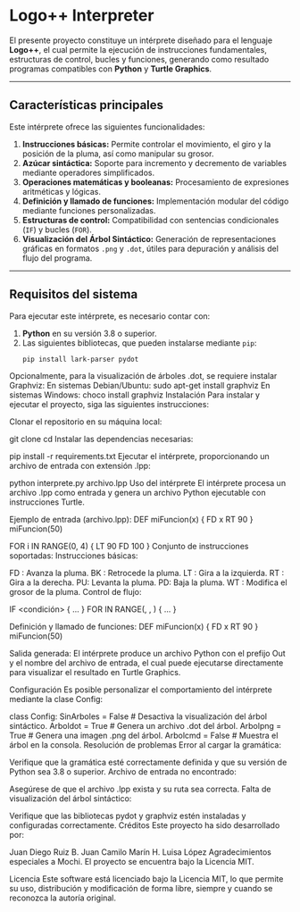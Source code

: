 # Logo++ Interpreter

El presente proyecto constituye un intérprete diseñado para el lenguaje **Logo++**, el cual permite la ejecución de instrucciones fundamentales, estructuras de control, bucles y funciones, generando como resultado programas compatibles con **Python** y **Turtle Graphics**.

---

## Características principales

Este intérprete ofrece las siguientes funcionalidades:

1. **Instrucciones básicas:** Permite controlar el movimiento, el giro y la posición de la pluma, así como manipular su grosor.
2. **Azúcar sintáctica:** Soporte para incremento y decremento de variables mediante operadores simplificados.
3. **Operaciones matemáticas y booleanas:** Procesamiento de expresiones aritméticas y lógicas.
4. **Definición y llamado de funciones:** Implementación modular del código mediante funciones personalizadas.
5. **Estructuras de control:** Compatibilidad con sentencias condicionales (`IF`) y bucles (`FOR`).
6. **Visualización del Árbol Sintáctico:** Generación de representaciones gráficas en formatos `.png` y `.dot`, útiles para depuración y análisis del flujo del programa.

---

## Requisitos del sistema

Para ejecutar este intérprete, es necesario contar con:

1. **Python** en su versión 3.8 o superior.
2. Las siguientes bibliotecas, que pueden instalarse mediante `pip`:
   ```bash
   pip install lark-parser pydot
Opcionalmente, para la visualización de árboles .dot, se requiere instalar Graphviz:
En sistemas Debian/Ubuntu:
sudo apt-get install graphviz
En sistemas Windows:
choco install graphviz
Instalación
Para instalar y ejecutar el proyecto, siga las siguientes instrucciones:

Clonar el repositorio en su máquina local:

git clone <URL-del-repositorio>
cd <carpeta-del-repositorio>
Instalar las dependencias necesarias:

pip install -r requirements.txt
Ejecutar el intérprete, proporcionando un archivo de entrada con extensión .lpp:

python interprete.py archivo.lpp
Uso del intérprete
El intérprete procesa un archivo .lpp como entrada y genera un archivo Python ejecutable con instrucciones Turtle.

Ejemplo de entrada (archivo.lpp):
DEF miFuncion(x) {
    FD x
    RT 90
}
miFuncion(50)

FOR i IN RANGE(0, 4) {
    LT 90
    FD 100
}
Conjunto de instrucciones soportadas:
Instrucciones básicas:

FD <valor>: Avanza la pluma.
BK <valor>: Retrocede la pluma.
LT <valor>: Gira a la izquierda.
RT <valor>: Gira a la derecha.
PU: Levanta la pluma.
PD: Baja la pluma.
WT <valor>: Modifica el grosor de la pluma.
Control de flujo:

IF <condición> { ... }
FOR <variable> IN RANGE(<inicio>, <fin>, <paso>) { ... }

Definición y llamado de funciones:
DEF miFuncion(x) {
    FD x
    RT 90
}
miFuncion(50)

Salida generada:
El intérprete produce un archivo Python con el prefijo Out y el nombre del archivo de entrada, el cual puede ejecutarse directamente para visualizar el resultado en Turtle Graphics.

Configuración
Es posible personalizar el comportamiento del intérprete mediante la clase Config:

class Config:
    SinArboles = False  # Desactiva la visualización del árbol sintáctico.
    Arboldot = True      # Genera un archivo .dot del árbol.
    Arbolpng = True      # Genera una imagen .png del árbol.
    Arbolcmd = False     # Muestra el árbol en la consola.
Resolución de problemas
Error al cargar la gramática:

Verifique que la gramática esté correctamente definida y que su versión de Python sea 3.8 o superior.
Archivo de entrada no encontrado:

Asegúrese de que el archivo .lpp exista y su ruta sea correcta.
Falta de visualización del árbol sintáctico:

Verifique que las bibliotecas pydot y graphviz estén instaladas y configuradas correctamente.
Créditos
Este proyecto ha sido desarrollado por:

Juan Diego Ruiz B.
Juan Camilo Marín H.
Luisa López
Agradecimientos especiales a Mochi. El proyecto se encuentra bajo la Licencia MIT.

Licencia
Este software está licenciado bajo la Licencia MIT, lo que permite su uso, distribución y modificación de forma libre, siempre y cuando se reconozca la autoría original.
